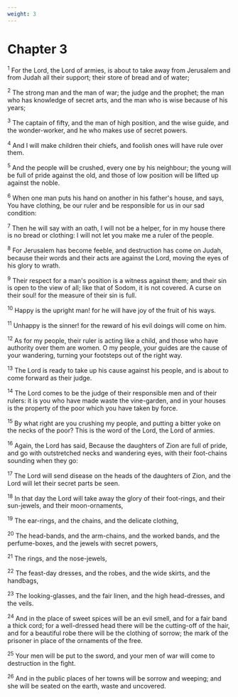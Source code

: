 ```yaml
---
weight: 3
---
```


# Chapter 3

<sup>1</sup> For the Lord, the Lord of armies, is about to take away from Jerusalem and from Judah all their support; their store of bread and of water; 

<sup>2</sup> The strong man and the man of war; the judge and the prophet; the man who has knowledge of secret arts, and the man who is wise because of his years; 

<sup>3</sup> The captain of fifty, and the man of high position, and the wise guide, and the wonder-worker, and he who makes use of secret powers. 

<sup>4</sup> And I will make children their chiefs, and foolish ones will have rule over them. 

<sup>5</sup> And the people will be crushed, every one by his neighbour; the young will be full of pride against the old, and those of low position will be lifted up against the noble. 

<sup>6</sup> When one man puts his hand on another in his father's house, and says, You have clothing, be our ruler and be responsible for us in our sad condition: 

<sup>7</sup> Then he will say with an oath, I will not be a helper, for in my house there is no bread or clothing: I will not let you make me a ruler of the people. 

<sup>8</sup> For Jerusalem has become feeble, and destruction has come on Judah, because their words and their acts are against the Lord, moving the eyes of his glory to wrath. 

<sup>9</sup> Their respect for a man's position is a witness against them; and their sin is open to the view of all; like that of Sodom, it is not covered. A curse on their soul! for the measure of their sin is full. 

<sup>10</sup> Happy is the upright man! for he will have joy of the fruit of his ways. 

<sup>11</sup> Unhappy is the sinner! for the reward of his evil doings will come on him. 

<sup>12</sup> As for my people, their ruler is acting like a child, and those who have authority over them are women. O my people, your guides are the cause of your wandering, turning your footsteps out of the right way. 

<sup>13</sup> The Lord is ready to take up his cause against his people, and is about to come forward as their judge. 

<sup>14</sup> The Lord comes to be the judge of their responsible men and of their rulers: it is you who have made waste the vine-garden, and in your houses is the property of the poor which you have taken by force. 

<sup>15</sup> By what right are you crushing my people, and putting a bitter yoke on the necks of the poor? This is the word of the Lord, the Lord of armies. 

<sup>16</sup> Again, the Lord has said, Because the daughters of Zion are full of pride, and go with outstretched necks and wandering eyes, with their foot-chains sounding when they go: 

<sup>17</sup> The Lord will send disease on the heads of the daughters of Zion, and the Lord will let their secret parts be seen. 

<sup>18</sup> In that day the Lord will take away the glory of their foot-rings, and their sun-jewels, and their moon-ornaments, 

<sup>19</sup> The ear-rings, and the chains, and the delicate clothing, 

<sup>20</sup> The head-bands, and the arm-chains, and the worked bands, and the perfume-boxes, and the jewels with secret powers, 

<sup>21</sup> The rings, and the nose-jewels, 

<sup>22</sup> The feast-day dresses, and the robes, and the wide skirts, and the handbags, 

<sup>23</sup> The looking-glasses, and the fair linen, and the high head-dresses, and the veils. 

<sup>24</sup> And in the place of sweet spices will be an evil smell, and for a fair band a thick cord; for a well-dressed head there will be the cutting-off of the hair, and for a beautiful robe there will be the clothing of sorrow; the mark of the prisoner in place of the ornaments of the free. 

<sup>25</sup> Your men will be put to the sword, and your men of war will come to destruction in the fight. 

<sup>26</sup> And in the public places of her towns will be sorrow and weeping; and she will be seated on the earth, waste and uncovered. 


